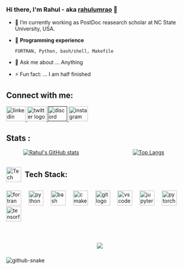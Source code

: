 ### Hi there, I'm  Rahul - aka [rahulumrao](https://github.com/rahulumrao) 👋

- 🔭 I’m currently working as PostDoc reasearch scholar at NC State University, USA.
- 🌱 **Programming experience** 
      
      FORTRAN, Python, bash/shell, Makefile
- 💬 Ask me about ... Anything
- ⚡ Fun fact: ... I am half finished

## Connect with me:
<div align="left">
  <a href="https://www.linkedin.com/in/rahul-verma-6a8089121">
  <img src="https://raw.githubusercontent.com/maurodesouza/profile-readme-generator/master/src/assets/icons/social/linkedin/default.svg" width="52" height="40" alt="linkedin logo"  /> </a>
  <a href="https://twitter.com/rahul_818">
  <img src="https://raw.githubusercontent.com/maurodesouza/profile-readme-generator/master/src/assets/icons/social/twitter/default.svg" width="52" height="40" alt="twitter logo"  /> </a>
  <a href="">
  <img src="https://raw.githubusercontent.com/maurodesouza/profile-readme-generator/master/src/assets/icons/social/discord/default.svg" width="52" height="40" alt="discord logo"  /> </a>
  <a href="https://instagram.com/_rahul_umrao">
  <img src="https://raw.githubusercontent.com/maurodesouza/profile-readme-generator/master/src/assets/icons/social/instagram/default.svg" width="52" height="40" alt="instagram logo"  /> </a>
</div>

## Stats :
<!-- 
[![Rahul's GitHub stats](https://github-readme-stats.vercel.app/api?username=rahulumrao&show_icons=true&theme=merko)](https://github.com/rahulumrao/github-readme-stats)

[![Top Langs](https://github-readme-stats.vercel.app/api/top-langs/?username=rahulumrao&hide=javascript,html,Roff,css,Cmake&layout=compact&theme=radical)](https://github.com/rahulumrao/github-readme-stats)

[![](https://visitcount.itsvg.in/api?id=rahulumrao&label=Profile%20Views&color=12&pretty=true)](https://visitcount.itsvg.in) -->

<div style="display: flex; justify-content: space-around;">

  <div style="flex: 1; text-align: center; padding-right: 10px;">
    <a href="https://github.com/rahulumrao/github-readme-stats">
      <img src="https://github-readme-stats.vercel.app/api?username=rahulumrao&show_icons=true&theme=merko" alt="Rahul's GitHub stats" />
    </a>
  </div>

  <div style="flex: 1; text-align: center; padding-left: 10px;">
    <a href="https://github.com/rahulumrao/github-readme-stats">
      <img src="https://github-readme-stats.vercel.app/api/top-langs/?username=rahulumrao&hide=javascript,html,Roff,css,Cmake&layout=compact&theme=radical" alt="Top Langs" />
    </a>
  </div>

</div>

<br>
<p style="display: flex; align-items: center;">
  <img src="https://github.com/rahulumrao/rahulumrao/rahulumrao/skill.png" alt="Tech Stack icon" width="40" height="40" style="margin-right: 10px;">
  <strong style="font-size: 20px;">Tech Stack:</strong>
</p>


###

<div align="left">
  <img src="https://cdn.simpleicons.org/fortran/734F96" height="40" alt="fortran logo"  />
  <img width="12" />
  <img src="https://cdn.jsdelivr.net/gh/devicons/devicon/icons/python/python-original.svg" height="40" alt="python logo"  />
  <img width="12" />
  <img src="https://cdn.jsdelivr.net/gh/devicons/devicon/icons/bash/bash-original.svg" height="40" alt="bash logo"  />
  <img width="12" />
  <img src="https://cdn.jsdelivr.net/gh/devicons/devicon/icons/cmake/cmake-original.svg" height="40" alt="cmake logo"  />
  <img width="12" />
  <img src="https://cdn.jsdelivr.net/gh/devicons/devicon/icons/git/git-original.svg" height="40" alt="git logo"  />
  <img width="12" />
  <img src="https://cdn.jsdelivr.net/gh/devicons/devicon/icons/vscode/vscode-original.svg" height="40" alt="vscode logo"  />
  <img width="12" />
  <img src="https://cdn.jsdelivr.net/gh/devicons/devicon/icons/jupyter/jupyter-original.svg" height="40" alt="jupyter logo"  />
  <img width="12" />
  <img src="https://cdn.jsdelivr.net/gh/devicons/devicon/icons/pytorch/pytorch-original.svg" height="40" alt="pytorch logo"  />
  <img width="12" />
  <img src="https://cdn.jsdelivr.net/gh/devicons/devicon/icons/tensorflow/tensorflow-original.svg" height="40" alt="tensorflow logo"  />
</div>

<br />

###

<!-- <img align="right" height="150" src="https://i.imgflip.com/65efzo.gif"  /> -->

###

###
<br>
<div align="center">
  <img src="https://profile-counter.glitch.me/rahulumrao/count.svg?"  />
</div>

###
<picture>
  <source media="(prefers-color-scheme: dark)" srcset="https://raw.githubusercontent.com/rahulumrao/rahulumrao/output/github-snake-dark.svg" />
  <source media="(prefers-color-scheme: light)" srcset="https://raw.githubusercontent.com/rahulumrao/rahulumrao/output/github-snake.svg" />
  <img alt="github-snake" src="https://raw.githubusercontent.com/tobiasmeyhoefer/tobiasmeyhoefer/output/github-snake.svg" />
</picture>